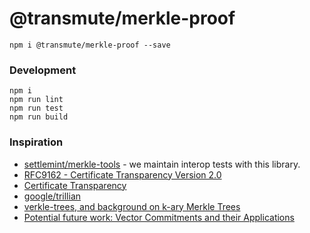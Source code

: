 # @transmute/merkle-proof

```
npm i @transmute/merkle-proof --save
```



### Development

```
npm i
npm run lint
npm run test
npm run build
```

### Inspiration

- [settlemint/merkle-tools](https://github.com/settlemint/merkle-tools) - we maintain interop tests with this library.
- [RFC9162 - Certificate Transparency Version 2.0](https://datatracker.ietf.org/doc/html/rfc9162)
- [Certificate Transparency](https://datatracker.ietf.org/doc/html/rfc6962)
- [google/trillian](https://github.com/google/trillian)
- [verkle-trees, and background on k-ary Merkle Trees](https://math.mit.edu/research/highschool/primes/materials/2018/Kuszmaul.pdf)
- [Potential future work: Vector Commitments and their Applications](https://eprint.iacr.org/2011/495.pdf)
